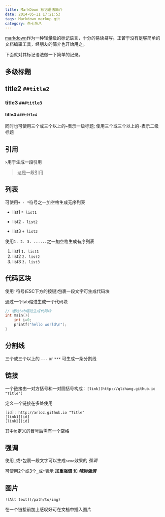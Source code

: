 ```yaml
---
title: MarkDown 标记语法简介
date: 2014-05-11 17:21:53
tags: Markdown markup git
category: 杂七杂八
---
```


[markdown](http://zh.wikipedia.org/zh-cn/Markdown)作为一种轻量级的标记语言，十分的易读易写。正苦于没有足够简单的文档编辑工具，经朋友的简介也开始用之。

下面就对其标记语法做一下简单的记录。


## 多级标题

## title2    `##title2`

### title3   `###title3`

#### title4   `###title4`

同时也可使用三个或三个以上的`=`表示一级标题;
使用三个或三个以上的`-`表示二级标题
 
## 引用

`>`用于生成一段引用

>这是一段引用

## 列表

可使用`+ - *`符号之一加空格生成无序列表

* list1     `* list1`
- list2     `- list2`
+ list3     `+ list3`

使用`1. 2. 3. ......`之一加空格生成有序列表

1. list1    `1. list1`
2. list2    `2. list2`
3. list3    `3. list3`

## 代码区块


使用`'`符号(ESC下方的按键)包裹一段文字可生成代码块

通过一个tab缩进生成一个代码块

``` cpp
// 通过tab缩进生成代码块
int main(){
    int i=0;
    printf("hello world\n");
}
```

## 分割线


三个或三个以上的 `---` or `***` 可生成一条分割线

## 链接


一个链接由一对方括号和一对圆括号构成：`[link](http://qlzhang.github.io "Title")`

定义一个链接在多处使用

```
[id]: http://arloz.github.io "Title"
[link1][id]
[link2][id]
```
其中id定义的冒号后需有一个空格

## 强调


使用`_`或`*`包裹一段文字可以生成`<em>`效果的 _强调_

可使用2个或3个`_`或`*`表示 __加重强调__ 和 ___特别强调___

## 图片

```
![Alt text](/path/to/img)
```
在一个链接前加上感叹好可在文档中插入图片



